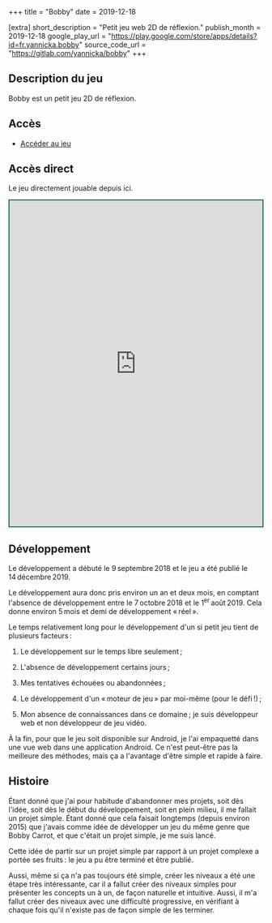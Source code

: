 +++
title = "Bobby"
date = 2019-12-18

[extra]
short_description = "Petit jeu web 2D de réflexion."
publish_month = 2019-12-18
google_play_url = "https://play.google.com/store/apps/details?id=fr.yannicka.bobby"
source_code_url = "https://gitlab.com/yannicka/bobby"
+++

## Description du jeu

Bobby est un petit jeu 2D de réflexion.

## Accès

- [Accéder au jeu](https://bobby.yannicka.fr/)

## Accès direct

Le jeu directement jouable depuis ici.

<iframe
    src="https://bobby.yannicka.fr/"
    loading="lazy"
    style="display: block; border: 2px solid #177355; box-sizing: border-box; width: 100%; max-width: 600px; height: 647px;"></iframe>

## Développement

Le développement a débuté le 9 septembre 2018 et le jeu a été publié le
14 décembre 2019.

Le développement aura donc pris environ un an et deux mois, en comptant
l'absence de développement entre le 7 octobre 2018 et le
1<sup>er</sup> août 2019. Cela donne environ 5 mois et demi de développement
« réel ».

Le temps relativement long pour le développement d'un si petit jeu tient de
plusieurs facteurs :

1. Le développement sur le temps libre seulement ;

2. L'absence de développement certains jours ;

3. Mes tentatives échouées ou abandonnées ;

4. Le développement d'un « moteur de jeu » par moi-même (pour le défi !) ;

5. Mon absence de connaissances dans ce domaine ; je suis développeur web et
   non développeur de jeu vidéo.

À la fin, pour que le jeu soit disponible sur Android, je l'ai empaquetté dans
une vue web dans une application Android. Ce n'est peut-être pas la meilleure
des méthodes, mais ça a l'avantage d'être simple et rapide à faire.

## Histoire

Étant donné que j'ai pour habitude d'abandonner mes projets, soit dès l'idée,
soit dès le début du développement, soit en plein milieu, il me fallait un
projet simple. Étant donné que cela faisait longtemps (depuis environ 2015) que
j'avais comme idée de développer un jeu du même genre que Bobby Carrot, et que
c'était un projet simple, je me suis lancé.

Cette idée de partir sur un projet simple par rapport à un projet complexe a
portée ses fruits : le jeu a pu être terminé et être publié.

Aussi, même si ça n'a pas toujours été simple, créer les niveaux a été une
étape très intéressante, car il a fallut créer des niveaux simples pour
présenter les concepts un à un, de façon naturelle et intuitive. Aussi, il m'a
fallut créer des niveaux avec une difficulté progressive, en vérifiant à chaque
fois qu'il n'existe pas de façon simple de les terminer.
